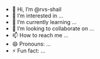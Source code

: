 - 👋 Hi, I’m @rvs-shail
- 👀 I’m interested in ...
- 🌱 I’m currently learning ...
- 💞️ I’m looking to collaborate on ...
- 📫 How to reach me ...
- 😄 Pronouns: ...
- ⚡ Fun fact: ...

<!---
rvs-shail/rvs-shail is a ✨ special ✨ repository because its `README.md` (this file) appears on your GitHub profile.
You can click the Preview link to take a look at your changes.
--->
